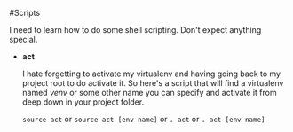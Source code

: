 #Scripts

I need to learn how to do some shell scripting. Don't expect anything special.

* **act**

  I hate forgetting to activate my virtualenv and having going back to my project root to do activate it. So here's a script that will find a virtualenv named *venv* or some other name you can specify and activate it from deep down in your project folder.

  ```source act``` or ```source act [env name]``` or ```. act``` or ```. act [env name]```

